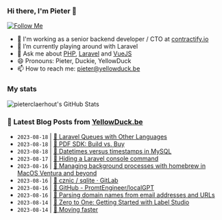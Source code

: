 ### Hi there, I'm Pieter 👋  
[![Follow Me](https://img.shields.io/github/followers/pieterclaerhout?label=Follow&style=social)](https://github.com/pieterclaerhout)

- 🏢 I'm working as a senior backend developer / CTO at [contractify.io](https://contractify.io)
- 🌱 I’m currently playing around with Laravel
- 💬 Ask me about [PHP](https://php.net), [Laravel](http://laravel.com) and [VueJS](https://vuejs.org)
- 😄 Pronouns: Pieter, Duckie, YellowDuck
- 📫 How to reach me: pieter@yellowduck.be

### My stats

![pieterclaerhout's GitHub Stats](https://github-readme-stats.vercel.app/api?username=pieterclaerhout&show_icons=true&count_private=true&line_height=40)

### 📩 Latest Blog Posts from [YellowDuck.be](https://www.yellowduck.be/)
<!-- BLOG-POST-LIST:START -->
- `2023-08-18` | [🔗 Laravel Queues with Other Languages](https://www.yellowduck.be/posts/laravel-queues-with-other-languages)  
- `2023-08-18` | [🔗 PDF SDK: Build vs. Buy](https://www.yellowduck.be/posts/pdf-sdk-build-vs-buy)  
- `2023-08-18` | [🔗 Datetimes versus timestamps in MySQL](https://www.yellowduck.be/posts/datetimes-versus-timestamps-in-mysql)  
- `2023-08-17` | [🐥 Hiding a Laravel console command](https://www.yellowduck.be/posts/hiding-a-laravel-console-command)  
- `2023-08-16` | [🔗 Managing background processes with homebrew in MacOS Ventura and beyond](https://www.yellowduck.be/posts/managing-background-processes-with-homebrew-in-macos-ventura-and-beyond)  
- `2023-08-16` | [🔗 cznic / sqlite · GitLab](https://www.yellowduck.be/posts/cznic-sqlite-gitlab)  
- `2023-08-16` | [🔗 GitHub - PromtEngineer/localGPT](https://www.yellowduck.be/posts/local-gpt)  
- `2023-08-16` | [🐥 Parsing domain names from email addresses and URLs](https://www.yellowduck.be/posts/parsing-domain-names-from-email-addresses-and-urls)  
- `2023-08-14` | [🔗 Zero to One: Getting Started with Label Studio](https://www.yellowduck.be/posts/zero-to-one-getting-started-with-label-studio)  
- `2023-08-14` | [🔗 Moving faster](https://www.yellowduck.be/posts/moving-faster)  

<!-- BLOG-POST-LIST:END -->
